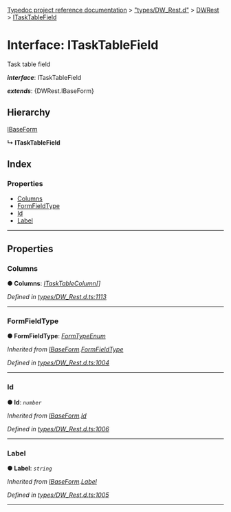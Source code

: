 [Typedoc project reference documentation](../README.md) > ["types/DW_Rest.d"](../modules/_types_dw_rest_d_.md) > [DWRest](../modules/_types_dw_rest_d_.dwrest.md) > [ITaskTableField](../interfaces/_types_dw_rest_d_.dwrest.itasktablefield.md)

# Interface: ITaskTableField

Task table field

*__interface__*: ITaskTableField

*__extends__*: {DWRest.IBaseForm}

## Hierarchy

 [IBaseForm](_types_dw_rest_d_.dwrest.ibaseform.md)

**↳ ITaskTableField**

## Index

### Properties

* [Columns](_types_dw_rest_d_.dwrest.itasktablefield.md#columns)
* [FormFieldType](_types_dw_rest_d_.dwrest.itasktablefield.md#formfieldtype)
* [Id](_types_dw_rest_d_.dwrest.itasktablefield.md#id)
* [Label](_types_dw_rest_d_.dwrest.itasktablefield.md#label)

---

## Properties

<a id="columns"></a>

###  Columns

**● Columns**: *[ITaskTableColumn](_types_dw_rest_d_.dwrest.itasktablecolumn.md)[]*

*Defined in [types/DW_Rest.d.ts:1113](https://github.com/DocuWare/REST-Sample-TS/blob/master/src/types/DW_Rest.d.ts#L1113)*

___
<a id="formfieldtype"></a>

###  FormFieldType

**● FormFieldType**: *[FormTypeEnum](../enums/_types_dw_rest_d_.dwrest.formtypeenum.md)*

*Inherited from [IBaseForm](_types_dw_rest_d_.dwrest.ibaseform.md).[FormFieldType](_types_dw_rest_d_.dwrest.ibaseform.md#formfieldtype)*

*Defined in [types/DW_Rest.d.ts:1004](https://github.com/DocuWare/REST-Sample-TS/blob/master/src/types/DW_Rest.d.ts#L1004)*

___
<a id="id"></a>

###  Id

**● Id**: *`number`*

*Inherited from [IBaseForm](_types_dw_rest_d_.dwrest.ibaseform.md).[Id](_types_dw_rest_d_.dwrest.ibaseform.md#id)*

*Defined in [types/DW_Rest.d.ts:1006](https://github.com/DocuWare/REST-Sample-TS/blob/master/src/types/DW_Rest.d.ts#L1006)*

___
<a id="label"></a>

###  Label

**● Label**: *`string`*

*Inherited from [IBaseForm](_types_dw_rest_d_.dwrest.ibaseform.md).[Label](_types_dw_rest_d_.dwrest.ibaseform.md#label)*

*Defined in [types/DW_Rest.d.ts:1005](https://github.com/DocuWare/REST-Sample-TS/blob/master/src/types/DW_Rest.d.ts#L1005)*

___

